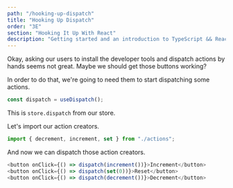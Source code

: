 ```yaml
---
path: "/hooking-up-dispatch"
title: "Hooking Up Dispatch"
order: "3E"
section: "Hooking It Up With React"
description: "Getting started and an introduction to TypeScript && React Workshop"
---
```


Okay, asking our users to install the developer tools and dispatch actions by hands seems not great. Maybe we should get those buttons working?

In order to do that, we're going to need them to start dispatching some actions.

```js
const dispatch = useDispatch();
```

This is `store.dispatch` from our store.

Let's import our action creators.

```js
import { decrement, increment, set } from "./actions";
```

And now we can dispatch those action creators.

```js
<button onClick={() => dispatch(increment())}>Increment</button>
<button onClick={() => dispatch(set(0))}>Reset</button>
<button onClick={() => dispatch(decrement())}>Decrement</button>
```
